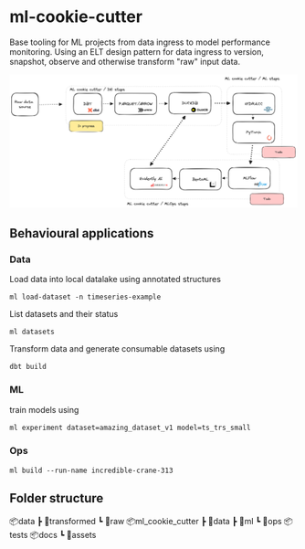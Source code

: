 # ml-cookie-cutter
Base tooling for ML projects from data ingress to model performance monitoring. Using an ELT design pattern for data ingress to version, snapshot, observe and otherwise transform "raw" input data.

![overview](docs/assets/ml-cookie-cutter.png)

## Behavioural applications

### Data

Load data into local datalake using annotated structures
```
ml load-dataset -n timeseries-example
```

List datasets and their status
```
ml datasets
```

Transform data and generate consumable datasets using

```
dbt build
```

### ML

train models using

```
ml experiment dataset=amazing_dataset_v1 model=ts_trs_small
```

### Ops

```
ml build --run-name incredible-crane-313
```



## Folder structure

📦data
 ┣ 📂transformed
 ┗ 📂raw
📦ml_cookie_cutter
┣ 📂data
┣ 📂ml
┗ 📂ops
📦tests
📦docs
 ┗ 📂assets


